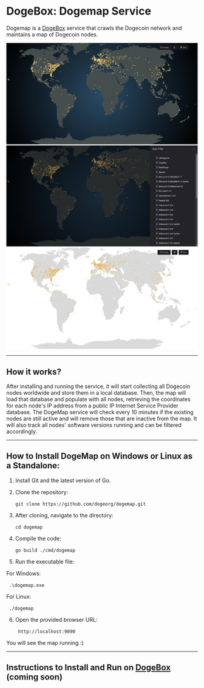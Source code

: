 # DogeBox: Dogemap Service

Dogemap is a [DogeBox](https://github.com/dogeorg/dogeboxd) service that crawls the Dogecoin network and maintains a map of Dogecoin nodes.

![Dogebox Logo](/docs/dogemap1.png)
![Dogebox Logo](/docs/dogemap2.png)
![Dogebox Logo](/docs/dogemap3.png)

---

## How it works?

After installing and running the service, it will start collecting all Dogecoin nodes worldwide and store them in a local database. Then, the map will load that database and populate with all nodes, retrieving the coordinates for each node's IP address from a public IP Internet Service Provider database. The DogeMap service will check every 10 minutes if the existing nodes are still active and will remove those that are inactive from the map. It will also track all nodes' software versions running and can be filtered accordingly.

---

## How to Install DogeMap on Windows or Linux as a Standalone:

1. Install Git and the latest version of Go.
2. Clone the repository:

   ```
   git clone https://github.com/dogeorg/dogemap.git
   ```

3. After cloning, navigate to the directory:

   ```
   cd dogemap
   ```

4. Compile the code:

   ```
   go build ./cmd/dogemap
   ```

5. Run the executable file:

 For Windows:

   ```
    .\dogemap.exe
   ```

For Linux:

   ```
    ./dogemap
   ```

6. Open the provided browser URL:

   ```
    http://localhost:9090
   ```

You will see the map running :)

---

## Instructions to Install and Run on [DogeBox](https://github.com/dogeorg/dogeboxd) (coming soon)

